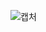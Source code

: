 ![캡처](https://user-images.githubusercontent.com/112995660/195240945-f1c9abe1-23b4-49a5-b2de-f69d495948f1.PNG)

